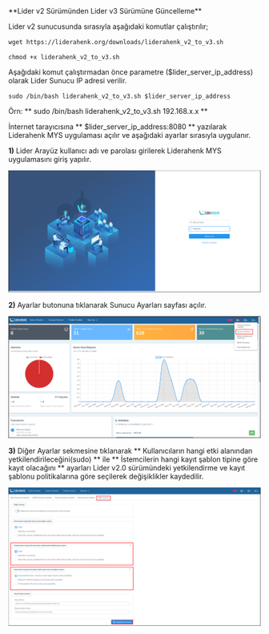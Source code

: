<link href=/lider3.0/assets/style.css rel=stylesheet></link>
**Lider v2 Sürümünden Lider v3 Sürümüne Güncelleme**

Lider v2 sunucusunda sırasıyla aşağıdaki komutlar çalıştırılır;

````
wget https://liderahenk.org/downloads/liderahenk_v2_to_v3.sh
````

````
chmod +x liderahenk_v2_to_v3.sh
````

Aşağıdaki komut çalıştırmadan önce parametre ($lider_server_ip_address) olarak Lider Sunucu IP adresi verilir.


````
sudo /bin/bash liderahenk_v2_to_v3.sh $lider_server_ip_address
````

Örn: ** sudo /bin/bash liderahenk_v2_to_v3.sh 192.168.x.x **

İnternet tarayıcısına ** $lider_server_ip_address:8080 ** yazılarak Liderahenk MYS uygulaması açılır ve aşağıdaki ayarlar sırasıyla uygulanır.

**1)** Lider Arayüz kullanıcı adı ve parolası girilerek Liderahenk MYS uygulamasını giriş yapılır.

[![Liderahenk Login](./images/upgrade-1.png)](./images/upgrade-1.png)


**2)** Ayarlar butonuna tıklanarak Sunucu Ayarları sayfası açılır.

[![Liderahenk Settings](./images/upgrade-2.png)](./images/upgrade-2.png)

**3)** Diğer Ayarlar sekmesine tıklanarak ** Kullanıcıların hangi etki alanından yetkilendirileceğini(sudo) ** ile  ** İstemcilerin hangi kayıt şablon tipine göre kayıt olacağını ** ayarları Lider v2.0 sürümündeki yetkilendirme ve kayıt şablonu politikalarına göre seçilerek değişiklikler kaydedilir.

[![Liderahenk Other Settings](./images/upgrade-3.png)](./images/upgrade-3.png)